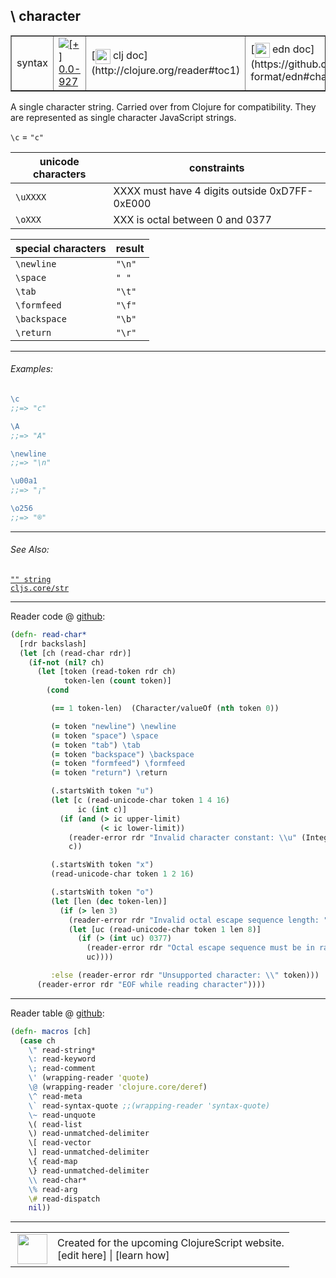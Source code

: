 ## \\ character



 <table border="1">
<tr>
<td>syntax</td>
<td><a href="https://github.com/cljsinfo/cljs-api-docs/tree/0.0-927"><img valign="middle" alt="[+] 0.0-927" title="Added in 0.0-927" src="https://img.shields.io/badge/+-0.0--927-lightgrey.svg"></a> </td>
<td>
[<img height="24px" valign="middle" src="http://i.imgur.com/1GjPKvB.png"> clj doc](http://clojure.org/reader#toc1)
</td>
<td>
[<img height="24px" valign="middle" src="http://i.imgur.com/I8uNXHv.png"> edn doc](https://github.com/edn-format/edn#characters)
</td>
</tr>
</table>



A single character string.  Carried over from Clojure for
compatibility.  They are represented as single character JavaScript strings.

`\c` = `"c"`

| unicode characters  | constraints                                   |
|---------------------|-----------------------------------------------|
| `\uXXXX`            | XXXX must have 4 digits outside 0xD7FF-0xE000 |
| `\oXXX`             | XXX is octal between 0 and 0377               |

| special characters  | result   |
|---------------------|----------|
| `\newline`          | `"\n"`   |
| `\space`            | `" "`    |
| `\tab`              | `"\t"`   |
| `\formfeed`         | `"\f"`   |
| `\backspace`        | `"\b"`   |
| `\return`           | `"\r"`   |



---

###### Examples:

```clj
\c
;;=> "c"

\A
;;=> "A"

\newline
;;=> "\n"

\u00a1
;;=> "¡"

\o256
;;=> "®"
```



---

###### See Also:

[`"" string`](../syntax/string.md)<br>
[`cljs.core/str`](../cljs.core/str.md)<br>

---





Reader code @ [github](https://github.com/clojure/tools.reader/blob/tools.reader-0.7.5/src/main/clojure/clojure/tools/reader.clj#L99-L137):

```clj
(defn- read-char*
  [rdr backslash]
  (let [ch (read-char rdr)]
    (if-not (nil? ch)
      (let [token (read-token rdr ch)
            token-len (count token)]
        (cond

         (== 1 token-len)  (Character/valueOf (nth token 0))

         (= token "newline") \newline
         (= token "space") \space
         (= token "tab") \tab
         (= token "backspace") \backspace
         (= token "formfeed") \formfeed
         (= token "return") \return

         (.startsWith token "u")
         (let [c (read-unicode-char token 1 4 16)
               ic (int c)]
           (if (and (> ic upper-limit)
                    (< ic lower-limit))
             (reader-error rdr "Invalid character constant: \\u" (Integer/toString ic 16))
             c))

         (.startsWith token "x")
         (read-unicode-char token 1 2 16)

         (.startsWith token "o")
         (let [len (dec token-len)]
           (if (> len 3)
             (reader-error rdr "Invalid octal escape sequence length: " len)
             (let [uc (read-unicode-char token 1 len 8)]
               (if (> (int uc) 0377)
                 (reader-error rdr "Octal escape sequence must be in range [0, 377]")
                 uc))))

         :else (reader-error rdr "Unsupported character: \\" token)))
      (reader-error rdr "EOF while reading character"))))
```

<!--
Repo - tag - source tree - lines:

 <pre>
tools.reader @ tools.reader-0.7.5
└── src
    └── main
        └── clojure
            └── clojure
                └── tools
                    └── <ins>[reader.clj:99-137](https://github.com/clojure/tools.reader/blob/tools.reader-0.7.5/src/main/clojure/clojure/tools/reader.clj#L99-L137)</ins>
</pre>
-->

---
Reader table @ [github](https://github.com/clojure/tools.reader/blob/tools.reader-0.7.5/src/main/clojure/clojure/tools/reader.clj#L544-L563):

```clj
(defn- macros [ch]
  (case ch
    \" read-string*
    \: read-keyword
    \; read-comment
    \' (wrapping-reader 'quote)
    \@ (wrapping-reader 'clojure.core/deref)
    \^ read-meta
    \` read-syntax-quote ;;(wrapping-reader 'syntax-quote)
    \~ read-unquote
    \( read-list
    \) read-unmatched-delimiter
    \[ read-vector
    \] read-unmatched-delimiter
    \{ read-map
    \} read-unmatched-delimiter
    \\ read-char*
    \% read-arg
    \# read-dispatch
    nil))
```

<!--
Repo - tag - source tree - lines:

 <pre>
tools.reader @ tools.reader-0.7.5
└── src
    └── main
        └── clojure
            └── clojure
                └── tools
                    └── <ins>[reader.clj:544-563](https://github.com/clojure/tools.reader/blob/tools.reader-0.7.5/src/main/clojure/clojure/tools/reader.clj#L544-L563)</ins>
</pre>
-->

---



 <table>
<tr><td>
<img valign="middle" align="right" width="48px" src="http://i.imgur.com/Hi20huC.png">
</td><td>
Created for the upcoming ClojureScript website.<br>
[edit here] | [learn how]
</td></tr></table>

[edit here]:https://github.com/cljsinfo/cljs-api-docs/blob/master/cljsdoc/syntax/character.cljsdoc
[learn how]:https://github.com/cljsinfo/cljs-api-docs/wiki/cljsdoc-files

<!--

This information was too distracting to show to readers, but I'll leave it
commented here since it is helpful to:

- pretty-print the data used to generate this document
- and show how to retrieve that data



The API data for this symbol:

```clj
{:description "A single character string.  Carried over from Clojure for\ncompatibility.  They are represented as single character JavaScript strings.\n\n`\\c` = `\"c\"`\n\n| unicode characters  | constraints                                   |\n|---------------------|-----------------------------------------------|\n| `\\uXXXX`            | XXXX must have 4 digits outside 0xD7FF-0xE000 |\n| `\\oXXX`             | XXX is octal between 0 and 0377               |\n\n| special characters  | result   |\n|---------------------|----------|\n| `\\newline`          | `\"\\n\"`   |\n| `\\space`            | `\" \"`    |\n| `\\tab`              | `\"\\t\"`   |\n| `\\formfeed`         | `\"\\f\"`   |\n| `\\backspace`        | `\"\\b\"`   |\n| `\\return`           | `\"\\r\"`   |",
 :ns "syntax",
 :name "character",
 :history [["+" "0.0-927"]],
 :type "syntax",
 :related ["syntax/string" "cljs.core/str"],
 :full-name-encode "syntax/character",
 :extra-sources ({:code "(defn- read-char*\n  [rdr backslash]\n  (let [ch (read-char rdr)]\n    (if-not (nil? ch)\n      (let [token (read-token rdr ch)\n            token-len (count token)]\n        (cond\n\n         (== 1 token-len)  (Character/valueOf (nth token 0))\n\n         (= token \"newline\") \\newline\n         (= token \"space\") \\space\n         (= token \"tab\") \\tab\n         (= token \"backspace\") \\backspace\n         (= token \"formfeed\") \\formfeed\n         (= token \"return\") \\return\n\n         (.startsWith token \"u\")\n         (let [c (read-unicode-char token 1 4 16)\n               ic (int c)]\n           (if (and (> ic upper-limit)\n                    (< ic lower-limit))\n             (reader-error rdr \"Invalid character constant: \\\\u\" (Integer/toString ic 16))\n             c))\n\n         (.startsWith token \"x\")\n         (read-unicode-char token 1 2 16)\n\n         (.startsWith token \"o\")\n         (let [len (dec token-len)]\n           (if (> len 3)\n             (reader-error rdr \"Invalid octal escape sequence length: \" len)\n             (let [uc (read-unicode-char token 1 len 8)]\n               (if (> (int uc) 0377)\n                 (reader-error rdr \"Octal escape sequence must be in range [0, 377]\")\n                 uc))))\n\n         :else (reader-error rdr \"Unsupported character: \\\\\" token)))\n      (reader-error rdr \"EOF while reading character\"))))",
                  :title "Reader code",
                  :repo "tools.reader",
                  :tag "tools.reader-0.7.5",
                  :filename "src/main/clojure/clojure/tools/reader.clj",
                  :lines [99 137]}
                 {:code "(defn- macros [ch]\n  (case ch\n    \\\" read-string*\n    \\: read-keyword\n    \\; read-comment\n    \\' (wrapping-reader 'quote)\n    \\@ (wrapping-reader 'clojure.core/deref)\n    \\^ read-meta\n    \\` read-syntax-quote ;;(wrapping-reader 'syntax-quote)\n    \\~ read-unquote\n    \\( read-list\n    \\) read-unmatched-delimiter\n    \\[ read-vector\n    \\] read-unmatched-delimiter\n    \\{ read-map\n    \\} read-unmatched-delimiter\n    \\\\ read-char*\n    \\% read-arg\n    \\# read-dispatch\n    nil))",
                  :title "Reader table",
                  :repo "tools.reader",
                  :tag "tools.reader-0.7.5",
                  :filename "src/main/clojure/clojure/tools/reader.clj",
                  :lines [544 563]}),
 :examples [{:id "495a47",
             :content "```clj\n\\c\n;;=> \"c\"\n\n\\A\n;;=> \"A\"\n\n\\newline\n;;=> \"\\n\"\n\n\\u00a1\n;;=> \"¡\"\n\n\\o256\n;;=> \"®\"\n```"}],
 :edn-doc "https://github.com/edn-format/edn#characters",
 :full-name "syntax/character",
 :display "\\ character",
 :clj-doc "http://clojure.org/reader#toc1"}

```

Retrieve the API data for this symbol:

```clj
;; from Clojure REPL
(require '[clojure.edn :as edn])
(-> (slurp "https://raw.githubusercontent.com/cljsinfo/cljs-api-docs/catalog/cljs-api.edn")
    (edn/read-string)
    (get-in [:symbols "syntax/character"]))
```

-->
